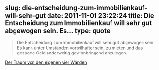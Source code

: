 slug: die-entscheidung-zum-immobilienkauf-will-sehr-gut
date: 2011-11-01 23:22:24
title: Die Entscheidung zum Immobilienkauf will sehr gut abgewogen sein. Es...
type: quote
---

> Die Entscheidung zum Immobilienkauf will sehr gut abgewogen sein. Es kann unter Umständen vorteilhafter sein, zu mieten und das gesparte Geld anderweitig gewinnbringend anzulegen.

[Der Traum von den eigenen vier Wänden](http://www.faz.net/aktuell/finanzen/finanzprodukte-fuer-jedermann-9-der-traum-von-den-eigenen-vier-waenden-11125228.html)

